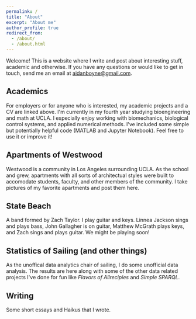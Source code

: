 ```yaml
---
permalink: /
title: "About"
excerpt: "About me"
author_profile: true
redirect_from: 
  - /about/
  - /about.html
---
```


Welcome! This is a website where I write and post about interesting stuff, academic and otherwise. If you have any questions or would like to get in touch, send me an email at aidanboyne@gmail.com. 

Academics
------
For employers or for anyone who is interested, my academic projects and a CV are linked above. I'm currently in my fourth year studying bioengineering and math at UCLA. I especially enjoy working with biomechanics, biological control systems, and applied numerical methods. I've included some simple but potentially helpful code (MATLAB and Jupyter Notebook). Feel free to use it or improve it!

Apartments of Westwood
------
Westwood is a community in Los Angeles surrounding UCLA. As the school and grew, apartments with all sorts of architectual styles were built to accomodate students, faculty, and other members of the community. I take pictures of my favorite apartments and post them here.


State Beach
------
A band formed by Zach Taylor. I play guitar and keys. Linnea Jackson sings and plays bass, John Gallagher is on guitar, Matthew McGrath plays keys, and Zach sings and plays guitar. We might be playing soon! 

Statistics of Sailing (and other things)
------
As the unoffical data analytics chair of sailing, I do some unofficial data analysis. The results are here along with some of the other data related projects I've done for fun like _Flavors of Allrecipies_ and _Simple SPARQL_.

Writing
------
Some short essays and Haikus that I wrote. 
